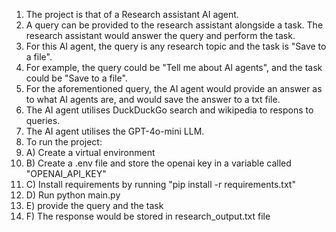 1. The project is that of a Research assistant AI agent.      
2. A query can be provided to the research assistant alongside a task. The research assistant would answer the query and perform the task.  
3. For this AI agent, the query is any research topic and the task is "Save to a file".  
4. For example, the query could be "Tell me about AI agents", and the task could be "Save to a file".  
5. For the aforementioned query, the AI agent would provide an answer as to what AI agents are, and would save the answer to a txt file.
6. The AI agent utilises DuckDuckGo search and wikipedia to respons to queries.
7. The AI agent utilises the GPT-4o-mini LLM.
8. To run the project:
9. A) Create a virtual environment
10. B) Create a .env file and store the openai key in a variable called "OPENAI_API_KEY"
11. C) Install requirements by running "pip install -r requirements.txt"
12. D) Run python main.py
13. E) provide the query and the task
14. F) The response would be stored in research_output.txt file
